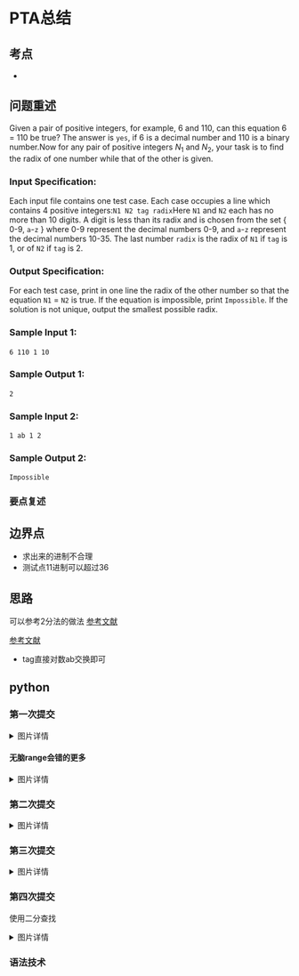 # PTA总结
## 考点
+ 


## 问题重述
Given a pair of positive integers, for example, 6 and 110, can this equation 6 = 110 be true?  The answer is `yes`, if 6 is a decimal number and 110 is a binary number.Now for any pair of positive integers $N_1$ and $N_2$, your task is to find the radix of one number while that of the other is given.

### Input Specification:
Each input file contains one test case. Each case occupies a line which contains 4 positive integers:```N1 N2 tag radix```Here `N1` and `N2` each has no more than 10 digits.  A digit is less than its radix and is chosen from the set { 0-9, `a`-`z` } where 0-9 represent the decimal numbers 0-9, and `a`-`z` represent the decimal numbers 10-35.  The last number `radix` is the radix of `N1` if `tag` is 1, or of `N2` if `tag` is 2.

### Output Specification:
For each test case, print in one line the radix of the other number so that the equation `N1` = `N2` is true.  If the equation is impossible, print `Impossible`.  If the solution is not unique, output the smallest possible radix.

### Sample Input 1:
```
6 110 1 10
```

### Sample Output 1:
```
2
```

### Sample Input 2:
```
1 ab 1 2
```

### Sample Output 2:
```
Impossible
```


### 要点复述

## 边界点
+ 求出来的进制不合理
+ 测试点11进制可以超过36


## 思路
可以参考2分法的做法
[参考文献](https://www.liuchuo.net/archives/2458)

[参考文献](https://blog.csdn.net/linghugoolge/article/details/82620905)
+ tag直接对数ab交换即可

## python

### 第一次提交

<details><summary>图片详情</summary><img src="https://raw.githubusercontent.com/ednow/cloudimg/main/githubio/20210830083550.png" alt="找不到图片(Image not found)" onerror="this.onerror=null;this.src='https://gitee.com/ednow/cloudimg/raw/main/githubio/20210830083550.png';" /></details>


#### 无脑range会错的更多
<details><summary>图片详情</summary><img src="https://raw.githubusercontent.com/ednow/cloudimg/main/githubio/20210830084024.png" alt="找不到图片(Image not found)" onerror="this.onerror=null;this.src='https://gitee.com/ednow/cloudimg/raw/main/githubio/20210830084024.png';" /></details>


### 第二次提交
<details><summary>图片详情</summary><img src="https://raw.githubusercontent.com/ednow/cloudimg/main/githubio/20210830185743.png" alt="找不到图片(Image not found)" onerror="this.onerror=null;this.src='https://gitee.com/ednow/cloudimg/raw/main/githubio/20210830185743.png';" /></details>


### 第三次提交
<details><summary>图片详情</summary><img src="https://raw.githubusercontent.com/ednow/cloudimg/main/githubio/20210830193319.png" alt="找不到图片(Image not found)" onerror="this.onerror=null;this.src='https://gitee.com/ednow/cloudimg/raw/main/githubio/20210830193319.png';" /></details>


### 第四次提交
使用二分查找

<details><summary>图片详情</summary><img src="https://raw.githubusercontent.com/ednow/cloudimg/main/githubio/20210830194416.png" alt="找不到图片(Image not found)" onerror="this.onerror=null;this.src='https://gitee.com/ednow/cloudimg/raw/main/githubio/20210830194416.png';" /></details>


### 语法技术
